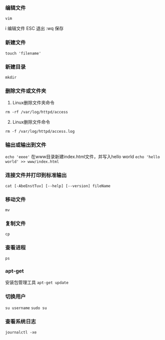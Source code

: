 ### 编辑文件

`vim`

i  编辑文件
ESC 退出
:wq 保存

### 新建文件

`touch 'filename'`

### 新建目录
`mkdir`

### 删除文件或文件夹

1. Linux删除文件夹命令

`rm -rf /var/log/httpd/access`

2. Linux删除文件命令

`rm -f /var/log/httpd/access.log`

### 输出或输出到文件

`echo 'eeee'`
在www目录新建index.html文件，并写入hello world
`echo 'hello world' >> www/index.html`

### 连接文件并打印到标准输出

`cat [-AbeEnstTuv] [--help] [--version] fileName`

### 移动文件
`mv`

### 复制文件
`cp`

### 查看进程
`ps`

### apt-get
安装包管理工具
`apt-get update`


### 切换用户

`su username`
`sudo su`

### 查看系统日志
`journalctl -xe`
